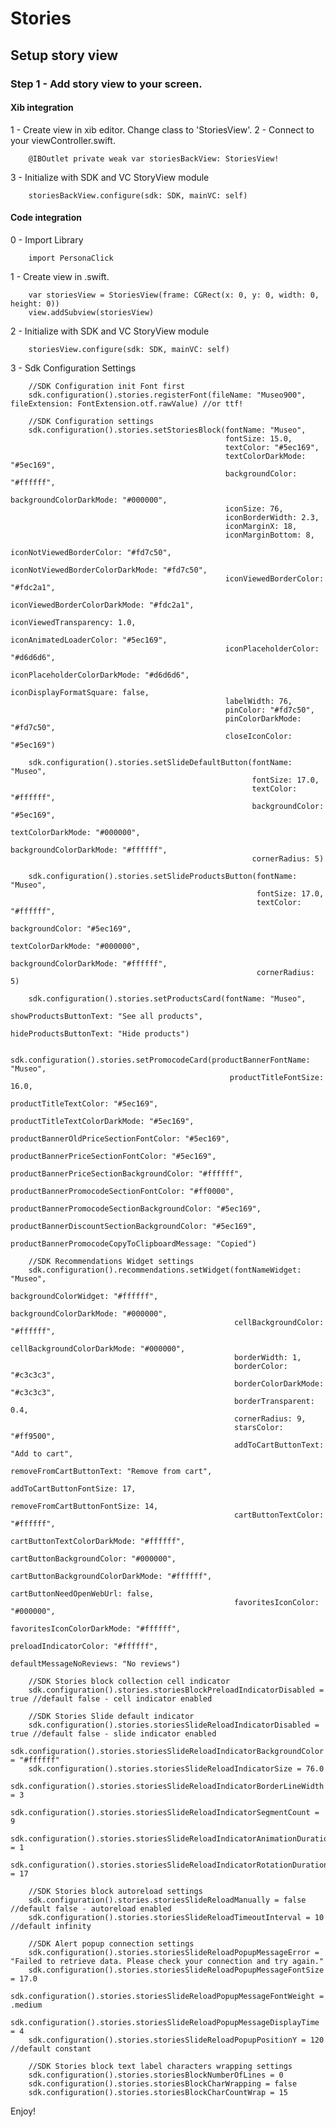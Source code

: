 # Stories
## Setup story view
### Step 1 - Add story view to your screen.
#### Xib integration
1 - Create view in xib editor. Change class to 'StoriesView'. 
2 - Connect to your viewController.swift. 

        @IBOutlet private weak var storiesBackView: StoriesView!
    
3 - Initialize with SDK and VC StoryView module
    
        storiesBackView.configure(sdk: SDK, mainVC: self)
    
#### Code integration
0 - Import Library
    
        import PersonaClick

1 - Create view in .swift.

        var storiesView = StoriesView(frame: CGRect(x: 0, y: 0, width: 0, height: 0))
        view.addSubview(storiesView)

2 - Initialize with SDK and VC StoryView module
    
        storiesView.configure(sdk: SDK, mainVC: self)
    
3 - Sdk Configuration Settings

        //SDK Configuration init Font first
        sdk.configuration().stories.registerFont(fileName: "Museo900", fileExtension: FontExtension.otf.rawValue) //or ttf!

        //SDK Configuration settings
        sdk.configuration().stories.setStoriesBlock(fontName: "Museo",
                                                    fontSize: 15.0,
                                                    textColor: "#5ec169",
                                                    textColorDarkMode: "#5ec169",
                                                    backgroundColor: "#ffffff",
                                                    backgroundColorDarkMode: "#000000",
                                                    iconSize: 76,
                                                    iconBorderWidth: 2.3,
                                                    iconMarginX: 18,
                                                    iconMarginBottom: 8,
                                                    iconNotViewedBorderColor: "#fd7c50",
                                                    iconNotViewedBorderColorDarkMode: "#fd7c50",
                                                    iconViewedBorderColor: "#fdc2a1",
                                                    iconViewedBorderColorDarkMode: "#fdc2a1",
                                                    iconViewedTransparency: 1.0,
                                                    iconAnimatedLoaderColor: "#5ec169",
                                                    iconPlaceholderColor: "#d6d6d6",
                                                    iconPlaceholderColorDarkMode: "#d6d6d6",
                                                    iconDisplayFormatSquare: false,
                                                    labelWidth: 76,
                                                    pinColor: "#fd7c50",
                                                    pinColorDarkMode: "#fd7c50",
                                                    closeIconColor: "#5ec169")

        sdk.configuration().stories.setSlideDefaultButton(fontName: "Museo",
                                                          fontSize: 17.0,
                                                          textColor: "#ffffff",
                                                          backgroundColor: "#5ec169",
                                                          textColorDarkMode: "#000000",
                                                          backgroundColorDarkMode: "#ffffff",
                                                          cornerRadius: 5)

        sdk.configuration().stories.setSlideProductsButton(fontName: "Museo",
                                                           fontSize: 17.0,
                                                           textColor: "#ffffff",
                                                           backgroundColor: "#5ec169",
                                                           textColorDarkMode: "#000000",
                                                           backgroundColorDarkMode: "#ffffff",
                                                           cornerRadius: 5)

        sdk.configuration().stories.setProductsCard(fontName: "Museo",
                                                    showProductsButtonText: "See all products",
                                                    hideProductsButtonText: "Hide products")

        sdk.configuration().stories.setPromocodeCard(productBannerFontName: "Museo",
                                                     productTitleFontSize: 16.0,
                                                     productTitleTextColor: "#5ec169",
                                                     productTitleTextColorDarkMode: "#5ec169",
                                                     productBannerOldPriceSectionFontColor: "#5ec169",
                                                     productBannerPriceSectionFontColor: "#5ec169",
                                                     productBannerPriceSectionBackgroundColor: "#ffffff",
                                                     productBannerPromocodeSectionFontColor: "#ff0000",
                                                     productBannerPromocodeSectionBackgroundColor: "#5ec169",
                                                     productBannerDiscountSectionBackgroundColor: "#5ec169",
                                                     productBannerPromocodeCopyToClipboardMessage: "Copied")

        //SDK Recommendations Widget settings
        sdk.configuration().recommendations.setWidget(fontNameWidget: "Museo",
                                                      backgroundColorWidget: "#ffffff",
                                                      backgroundColorDarkMode: "#000000",
                                                      cellBackgroundColor: "#ffffff",
                                                      cellBackgroundColorDarkMode: "#000000",
                                                      borderWidth: 1,
                                                      borderColor: "#c3c3c3",
                                                      borderColorDarkMode: "#c3c3c3",
                                                      borderTransparent: 0.4,
                                                      cornerRadius: 9,
                                                      starsColor: "#ff9500",
                                                      addToCartButtonText: "Add to cart",
                                                      removeFromCartButtonText: "Remove from cart",
                                                      addToCartButtonFontSize: 17,
                                                      removeFromCartButtonFontSize: 14,
                                                      cartButtonTextColor: "#ffffff",
                                                      cartButtonTextColorDarkMode: "#ffffff",
                                                      cartButtonBackgroundColor: "#000000",
                                                      cartButtonBackgroundColorDarkMode: "#ffffff",
                                                      cartButtonNeedOpenWebUrl: false,
                                                      favoritesIconColor: "#000000",
                                                      favoritesIconColorDarkMode: "#ffffff",
                                                      preloadIndicatorColor: "#ffffff",
                                                      defaultMessageNoReviews: "No reviews")

        //SDK Stories block collection cell indicator
        sdk.configuration().stories.storiesBlockPreloadIndicatorDisabled = true //default false - cell indicator enabled

        //SDK Stories Slide default indicator
        sdk.configuration().stories.storiesSlideReloadIndicatorDisabled = true //default false - slide indicator enabled
        sdk.configuration().stories.storiesSlideReloadIndicatorBackgroundColor = "#ffffff"
        sdk.configuration().stories.storiesSlideReloadIndicatorSize = 76.0
        sdk.configuration().stories.storiesSlideReloadIndicatorBorderLineWidth = 3
        sdk.configuration().stories.storiesSlideReloadIndicatorSegmentCount = 9
        sdk.configuration().stories.storiesSlideReloadIndicatorAnimationDuration = 1
        sdk.configuration().stories.storiesSlideReloadIndicatorRotationDuration = 17

        //SDK Stories block autoreload settings
        sdk.configuration().stories.storiesSlideReloadManually = false //default false - autoreload enabled
        sdk.configuration().stories.storiesSlideReloadTimeoutInterval = 10 //default infinity

        //SDK Alert popup connection settings
        sdk.configuration().stories.storiesSlideReloadPopupMessageError = "Failed to retrieve data. Please check your connection and try again."
        sdk.configuration().stories.storiesSlideReloadPopupMessageFontSize = 17.0
        sdk.configuration().stories.storiesSlideReloadPopupMessageFontWeight = .medium
        sdk.configuration().stories.storiesSlideReloadPopupMessageDisplayTime = 4
        sdk.configuration().stories.storiesSlideReloadPopupPositionY = 120 //default constant
        
        //SDK Stories block text label characters wrapping settings
        sdk.configuration().stories.storiesBlockNumberOfLines = 0
        sdk.configuration().stories.storiesBlockCharWrapping = false
        sdk.configuration().stories.storiesBlockCharCountWrap = 15
    
Enjoy!
